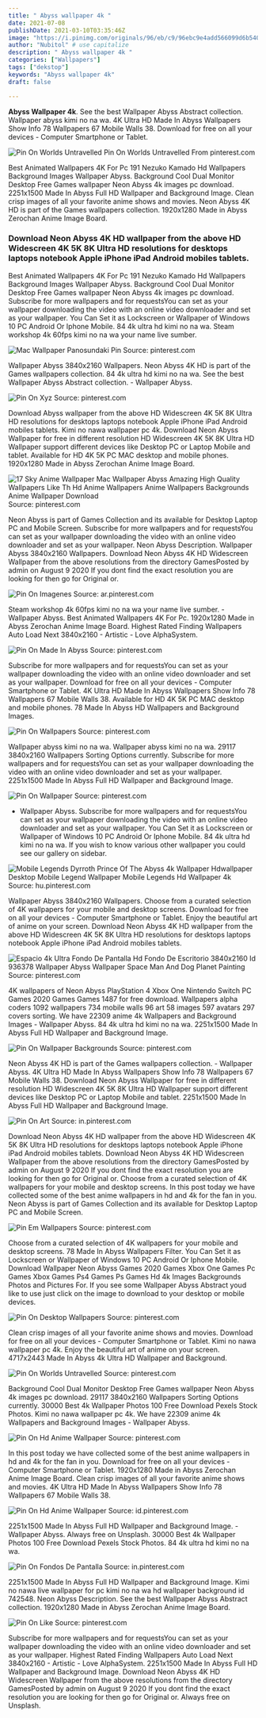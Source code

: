 ```yaml
---
title: " Abyss wallpaper 4k "
date: 2021-07-08
publishDate: 2021-03-10T03:35:46Z
image: "https://i.pinimg.com/originals/96/eb/c9/96ebc9e4add566099d6b5409766891e1.png"
author: "Nubitol" # use capitalize
description: " Abyss wallpaper 4k "
categories: ["Wallpapers"]
tags: ["dekstop"]
keywords: "Abyss wallpaper 4k"
draft: false

---
```



**Abyss Wallpaper 4k**. See the best Wallpaper Abyss Abstract collection. Wallpaper abyss kimi no na wa. 4K Ultra HD Made In Abyss Wallpapers Show Info 78 Wallpapers 67 Mobile Walls 38. Download for free on all your devices - Computer Smartphone or Tablet.

![Pin On Worlds Untravelled](https://i.pinimg.com/originals/2d/65/08/2d65088328fef111211b8e2f43e68b62.png "Pin On Worlds Untravelled")
Pin On Worlds Untravelled From pinterest.com


Best Animated Wallpapers 4K For Pc 191 Nezuko Kamado Hd Wallpapers Background Images Wallpaper Abyss. Background Cool Dual Monitor Desktop Free Games wallpaper Neon Abyss 4k images pc download. 2251x1500 Made In Abyss Full HD Wallpaper and Background Image. Clean crisp images of all your favorite anime shows and movies. Neon Abyss 4K HD is part of the Games wallpapers collection. 1920x1280 Made in Abyss Zerochan Anime Image Board.

### Download Neon Abyss 4K HD wallpaper from the above HD Widescreen 4K 5K 8K Ultra HD resolutions for desktops laptops notebook Apple iPhone iPad Android mobiles tablets.

Best Animated Wallpapers 4K For Pc 191 Nezuko Kamado Hd Wallpapers Background Images Wallpaper Abyss. Background Cool Dual Monitor Desktop Free Games wallpaper Neon Abyss 4k images pc download. Subscribe for more wallpapers and for requestsYou can set as your wallpaper downloading the video with an online video downloader and set as your wallpaper. You Can Set it as Lockscreen or Wallpaper of Windows 10 PC Android Or Iphone Mobile. 84 4k ultra hd kimi no na wa. Steam workshop 4k 60fps kimi no na wa your name live sumber.


![Mac Wallpaper Panosundaki Pin](https://i.pinimg.com/originals/7f/a7/e8/7fa7e89dfbb352a84889b443e17b3cd4.jpg "Mac Wallpaper Panosundaki Pin")
Source: pinterest.com

Wallpaper Abyss 3840x2160 Wallpapers. Neon Abyss 4K HD is part of the Games wallpapers collection. 84 4k ultra hd kimi no na wa. See the best Wallpaper Abyss Abstract collection. - Wallpaper Abyss.

![Pin On Xyz](https://i.pinimg.com/originals/f5/ce/c8/f5cec851a59f727dc5f7c5c9d98c2148.jpg "Pin On Xyz")
Source: pinterest.com

Download Abyss wallpaper from the above HD Widescreen 4K 5K 8K Ultra HD resolutions for desktops laptops notebook Apple iPhone iPad Android mobiles tablets. Kimi no nawa wallpaper pc 4k. Download Neon Abyss Wallpaper for free in different resolution HD Widescreen 4K 5K 8K Ultra HD Wallpaper support different devices like Desktop PC or Laptop Mobile and tablet. Available for HD 4K 5K PC MAC desktop and mobile phones. 1920x1280 Made in Abyss Zerochan Anime Image Board.

![17 Sky Anime Wallpaper Mac Wallpaper Abyss Amazing High Quality Wallpapers Like Th Hd Anime Wallpapers Anime Wallpapers Backgrounds Anime Wallpaper Download](https://i.pinimg.com/originals/12/ee/99/12ee990190abea6cbb852f21978f7481.jpg "17 Sky Anime Wallpaper Mac Wallpaper Abyss Amazing High Quality Wallpapers Like Th Hd Anime Wallpapers Anime Wallpapers Backgrounds Anime Wallpaper Download")
Source: pinterest.com

Neon Abyss is part of Games Collection and its available for Desktop Laptop PC and Mobile Screen. Subscribe for more wallpapers and for requestsYou can set as your wallpaper downloading the video with an online video downloader and set as your wallpaper. Neon Abyss Description. Wallpaper Abyss 3840x2160 Wallpapers. Download Neon Abyss 4K HD Widescreen Wallpaper from the above resolutions from the directory GamesPosted by admin on August 9 2020 If you dont find the exact resolution you are looking for then go for Original or.

![Pin On Imagenes](https://i.pinimg.com/originals/50/ae/8a/50ae8aa029c8a1bea5d9b7cba994d83c.jpg "Pin On Imagenes")
Source: ar.pinterest.com

Steam workshop 4k 60fps kimi no na wa your name live sumber. - Wallpaper Abyss. Best Animated Wallpapers 4K For Pc. 1920x1280 Made in Abyss Zerochan Anime Image Board. Highest Rated Finding Wallpapers Auto Load Next 3840x2160 - Artistic - Love AlphaSystem.

![Pin On Made In Abyss](https://i.pinimg.com/originals/d6/84/c6/d684c63752c8fb831e753c2fbd73ab40.jpg "Pin On Made In Abyss")
Source: pinterest.com

Subscribe for more wallpapers and for requestsYou can set as your wallpaper downloading the video with an online video downloader and set as your wallpaper. Download for free on all your devices - Computer Smartphone or Tablet. 4K Ultra HD Made In Abyss Wallpapers Show Info 78 Wallpapers 67 Mobile Walls 38. Available for HD 4K 5K PC MAC desktop and mobile phones. 78 Made In Abyss HD Wallpapers and Background Images.

![Pin On Wallpapers](https://i.pinimg.com/originals/9b/4f/49/9b4f49fe57ee876303bbccae19b1cfb0.jpg "Pin On Wallpapers")
Source: pinterest.com

Wallpaper abyss kimi no na wa. Wallpaper abyss kimi no na wa. 29117 3840x2160 Wallpapers Sorting Options currently. Subscribe for more wallpapers and for requestsYou can set as your wallpaper downloading the video with an online video downloader and set as your wallpaper. 2251x1500 Made In Abyss Full HD Wallpaper and Background Image.

![Pin On Wallpaper](https://i.pinimg.com/originals/f1/43/81/f1438168fb34a2a62eacf985ba49c742.jpg "Pin On Wallpaper")
Source: pinterest.com

- Wallpaper Abyss. Subscribe for more wallpapers and for requestsYou can set as your wallpaper downloading the video with an online video downloader and set as your wallpaper. You Can Set it as Lockscreen or Wallpaper of Windows 10 PC Android Or Iphone Mobile. 84 4k ultra hd kimi no na wa. If you wish to know various other wallpaper you could see our gallery on sidebar.

![Mobile Legends Dyrroth Prince Of The Abyss 4k Wallpaper Hdwallpaper Desktop Mobile Legend Wallpaper Mobile Legends Hd Wallpaper 4k](https://i.pinimg.com/originals/1d/64/7e/1d647e171650a6fe8a02d0c496830193.jpg "Mobile Legends Dyrroth Prince Of The Abyss 4k Wallpaper Hdwallpaper Desktop Mobile Legend Wallpaper Mobile Legends Hd Wallpaper 4k")
Source: hu.pinterest.com

Wallpaper Abyss 3840x2160 Wallpapers. Choose from a curated selection of 4K wallpapers for your mobile and desktop screens. Download for free on all your devices - Computer Smartphone or Tablet. Enjoy the beautiful art of anime on your screen. Download Neon Abyss 4K HD wallpaper from the above HD Widescreen 4K 5K 8K Ultra HD resolutions for desktops laptops notebook Apple iPhone iPad Android mobiles tablets.

![Espacio 4k Ultra Fondo De Pantalla Hd Fondo De Escritorio 3840x2160 Id 936378 Wallpaper Abyss Wallpaper Space Man And Dog Planet Painting](https://i.pinimg.com/236x/4d/73/53/4d735362132c7aac30aae1ff4a5740ba.jpg "Espacio 4k Ultra Fondo De Pantalla Hd Fondo De Escritorio 3840x2160 Id 936378 Wallpaper Abyss Wallpaper Space Man And Dog Planet Painting")
Source: pinterest.com

4K wallpapers of Neon Abyss PlayStation 4 Xbox One Nintendo Switch PC Games 2020 Games Games 1487 for free download. Wallpapers alpha coders 1092 wallpapers 734 mobile walls 96 art 58 images 597 avatars 297 covers sorting. We have 22309 anime 4k Wallpapers and Background Images - Wallpaper Abyss. 84 4k ultra hd kimi no na wa. 2251x1500 Made In Abyss Full HD Wallpaper and Background Image.

![Pin On Wallpaper Backgrounds](https://i.pinimg.com/736x/37/9f/e8/379fe8b075d365c4de66be5aeffb0974.jpg "Pin On Wallpaper Backgrounds")
Source: pinterest.com

Neon Abyss 4K HD is part of the Games wallpapers collection. - Wallpaper Abyss. 4K Ultra HD Made In Abyss Wallpapers Show Info 78 Wallpapers 67 Mobile Walls 38. Download Neon Abyss Wallpaper for free in different resolution HD Widescreen 4K 5K 8K Ultra HD Wallpaper support different devices like Desktop PC or Laptop Mobile and tablet. 2251x1500 Made In Abyss Full HD Wallpaper and Background Image.

![Pin On Art](https://i.pinimg.com/originals/24/24/8e/24248e0a6706acd607541eafdc7762d0.png "Pin On Art")
Source: in.pinterest.com

Download Neon Abyss 4K HD wallpaper from the above HD Widescreen 4K 5K 8K Ultra HD resolutions for desktops laptops notebook Apple iPhone iPad Android mobiles tablets. Download Neon Abyss 4K HD Widescreen Wallpaper from the above resolutions from the directory GamesPosted by admin on August 9 2020 If you dont find the exact resolution you are looking for then go for Original or. Choose from a curated selection of 4K wallpapers for your mobile and desktop screens. In this post today we have collected some of the best anime wallpapers in hd and 4k for the fan in you. Neon Abyss is part of Games Collection and its available for Desktop Laptop PC and Mobile Screen.

![Pin Em Wallpapers](https://i.pinimg.com/originals/09/1e/b0/091eb0785e1482622d09005f70f999b9.jpg "Pin Em Wallpapers")
Source: pinterest.com

Choose from a curated selection of 4K wallpapers for your mobile and desktop screens. 78 Made In Abyss Wallpapers Filter. You Can Set it as Lockscreen or Wallpaper of Windows 10 PC Android Or Iphone Mobile. Download Wallpaper Neon Abyss Games 2020 Games Xbox One Games Pc Games Xbox Games Ps4 Games Ps Games Hd 4k Images Backgrounds Photos and Pictures For. If you see some Wallpaper Abyss Abstract youd like to use just click on the image to download to your desktop or mobile devices.

![Pin On Desktop Wallpapers](https://i.pinimg.com/originals/44/b1/61/44b161e9a2f80c7fcd29fef8fbc77c7d.jpg "Pin On Desktop Wallpapers")
Source: pinterest.com

Clean crisp images of all your favorite anime shows and movies. Download for free on all your devices - Computer Smartphone or Tablet. Kimi no nawa wallpaper pc 4k. Enjoy the beautiful art of anime on your screen. 4717x2443 Made In Abyss 4k Ultra HD Wallpaper and Background.

![Pin On Worlds Untravelled](https://i.pinimg.com/originals/2d/65/08/2d65088328fef111211b8e2f43e68b62.png "Pin On Worlds Untravelled")
Source: pinterest.com

Background Cool Dual Monitor Desktop Free Games wallpaper Neon Abyss 4k images pc download. 29117 3840x2160 Wallpapers Sorting Options currently. 30000 Best 4k Wallpaper Photos 100 Free Download Pexels Stock Photos. Kimi no nawa wallpaper pc 4k. We have 22309 anime 4k Wallpapers and Background Images - Wallpaper Abyss.

![Pin On Hd Anime Wallpaper](https://i.pinimg.com/originals/91/2c/c3/912cc31797c31ceff80f342b2c104888.jpg "Pin On Hd Anime Wallpaper")
Source: pinterest.com

In this post today we have collected some of the best anime wallpapers in hd and 4k for the fan in you. Download for free on all your devices - Computer Smartphone or Tablet. 1920x1280 Made in Abyss Zerochan Anime Image Board. Clean crisp images of all your favorite anime shows and movies. 4K Ultra HD Made In Abyss Wallpapers Show Info 78 Wallpapers 67 Mobile Walls 38.

![Pin On Hd Anime Wallpaper](https://i.pinimg.com/originals/a4/ab/95/a4ab957dea6cbd26d084d1072cda7eca.jpg "Pin On Hd Anime Wallpaper")
Source: id.pinterest.com

2251x1500 Made In Abyss Full HD Wallpaper and Background Image. - Wallpaper Abyss. Always free on Unsplash. 30000 Best 4k Wallpaper Photos 100 Free Download Pexels Stock Photos. 84 4k ultra hd kimi no na wa.

![Pin On Fondos De Pantalla](https://i.pinimg.com/474x/d8/d9/15/d8d9152b34e3b583bceef25c59241b6c.jpg "Pin On Fondos De Pantalla")
Source: in.pinterest.com

2251x1500 Made In Abyss Full HD Wallpaper and Background Image. Kimi no nawa live wallpaper for pc kimi no na wa hd wallpaper background id 742548. Neon Abyss Description. See the best Wallpaper Abyss Abstract collection. 1920x1280 Made in Abyss Zerochan Anime Image Board.

![Pin On Like](https://i.pinimg.com/originals/96/eb/c9/96ebc9e4add566099d6b5409766891e1.png "Pin On Like")
Source: pinterest.com

Subscribe for more wallpapers and for requestsYou can set as your wallpaper downloading the video with an online video downloader and set as your wallpaper. Highest Rated Finding Wallpapers Auto Load Next 3840x2160 - Artistic - Love AlphaSystem. 2251x1500 Made In Abyss Full HD Wallpaper and Background Image. Download Neon Abyss 4K HD Widescreen Wallpaper from the above resolutions from the directory GamesPosted by admin on August 9 2020 If you dont find the exact resolution you are looking for then go for Original or. Always free on Unsplash.

